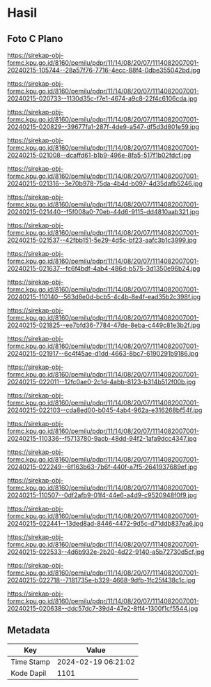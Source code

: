 # Hasil

## Foto C Plano

https://sirekap-obj-formc.kpu.go.id/8160/pemilu/pdpr/11/14/08/20/07/1114082007001-20240215-105744--28a57f76-7716-4ecc-88f4-0dbe355042bd.jpg

https://sirekap-obj-formc.kpu.go.id/8160/pemilu/pdpr/11/14/08/20/07/1114082007001-20240215-020733--1130d35c-f7e1-4674-a9c8-22f4c6106cda.jpg

https://sirekap-obj-formc.kpu.go.id/8160/pemilu/pdpr/11/14/08/20/07/1114082007001-20240215-020829--39677fa1-287f-4de9-a547-df5d3d801e59.jpg

https://sirekap-obj-formc.kpu.go.id/8160/pemilu/pdpr/11/14/08/20/07/1114082007001-20240215-021008--dcaffd61-b1b9-496e-8fa5-517f1b02fdcf.jpg

https://sirekap-obj-formc.kpu.go.id/8160/pemilu/pdpr/11/14/08/20/07/1114082007001-20240215-021316--3e70b978-75da-4b4d-b097-4d35dafb5246.jpg

https://sirekap-obj-formc.kpu.go.id/8160/pemilu/pdpr/11/14/08/20/07/1114082007001-20240215-021440--f5f008a0-70eb-44d6-9115-dd4810aab321.jpg

https://sirekap-obj-formc.kpu.go.id/8160/pemilu/pdpr/11/14/08/20/07/1114082007001-20240215-021537--42fbb151-5e29-4d5c-bf23-aafc3b1c3999.jpg

https://sirekap-obj-formc.kpu.go.id/8160/pemilu/pdpr/11/14/08/20/07/1114082007001-20240215-021637--fc6f4bdf-4ab4-486d-b575-3d1350e96b24.jpg

https://sirekap-obj-formc.kpu.go.id/8160/pemilu/pdpr/11/14/08/20/07/1114082007001-20240215-110140--563d8e0d-bcb5-4c4b-8e4f-ead35b2c398f.jpg

https://sirekap-obj-formc.kpu.go.id/8160/pemilu/pdpr/11/14/08/20/07/1114082007001-20240215-021825--ee7bfd36-7784-47de-8eba-c449c81e3b2f.jpg

https://sirekap-obj-formc.kpu.go.id/8160/pemilu/pdpr/11/14/08/20/07/1114082007001-20240215-021917--6c4f45ae-d1dd-4663-8bc7-6190291b9186.jpg

https://sirekap-obj-formc.kpu.go.id/8160/pemilu/pdpr/11/14/08/20/07/1114082007001-20240215-022011--12fc0ae0-2c1d-4abb-8123-b314b512f00b.jpg

https://sirekap-obj-formc.kpu.go.id/8160/pemilu/pdpr/11/14/08/20/07/1114082007001-20240215-022103--cda8ed00-b045-4ab4-962a-e316268bf54f.jpg

https://sirekap-obj-formc.kpu.go.id/8160/pemilu/pdpr/11/14/08/20/07/1114082007001-20240215-110336--f5713780-9acb-48dd-94f2-1afa9dcc4347.jpg

https://sirekap-obj-formc.kpu.go.id/8160/pemilu/pdpr/11/14/08/20/07/1114082007001-20240215-022249--6f163b63-7b6f-440f-a7f5-2641937689ef.jpg

https://sirekap-obj-formc.kpu.go.id/8160/pemilu/pdpr/11/14/08/20/07/1114082007001-20240215-110507--0df2afb9-01f4-44e6-a4d9-c9520948f0f9.jpg

https://sirekap-obj-formc.kpu.go.id/8160/pemilu/pdpr/11/14/08/20/07/1114082007001-20240215-022441--13ded8ad-8446-4472-9d5c-d71ddb837ea6.jpg

https://sirekap-obj-formc.kpu.go.id/8160/pemilu/pdpr/11/14/08/20/07/1114082007001-20240215-022533--4d6b932e-2b20-4d22-9140-a5b72730d5cf.jpg

https://sirekap-obj-formc.kpu.go.id/8160/pemilu/pdpr/11/14/08/20/07/1114082007001-20240215-022718--7181735e-b329-4668-9dfb-1fc25f438c1c.jpg

https://sirekap-obj-formc.kpu.go.id/8160/pemilu/pdpr/11/14/08/20/07/1114082007001-20240215-020638--ddc57dc7-39d4-47e2-8ff4-1300f1cf5544.jpg


## Metadata

| Key        | Value               |
| ---------- | ------------------- |
| Time Stamp | 2024-02-19 06:21:02 |
| Kode Dapil | 1101                |




